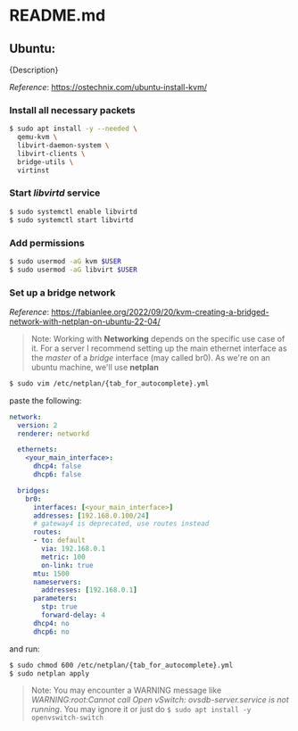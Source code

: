 # README.md

## Ubuntu:
{Description}

*Reference*: https://ostechnix.com/ubuntu-install-kvm/

### Install all necessary packets

```sh
$ sudo apt install -y --needed \
  qemu-kvm \
  libvirt-daemon-system \
  libvirt-clients \
  bridge-utils \
  virtinst
```

### Start *libvirtd* service

```sh
$ sudo systemctl enable libvirtd
$ sudo systemctl start libvirtd
```

### Add permissions

```sh
$ sudo usermod -aG kvm $USER
$ sudo usermod -aG libvirt $USER
```

### Set up a bridge network

*Reference*: https://fabianlee.org/2022/09/20/kvm-creating-a-bridged-network-with-netplan-on-ubuntu-22-04/

>Note: Working with **Networking** depends on the specific use case of it. For a server I recommend setting up the main ethernet interface as the *master* of a *bridge* interface (may called br0). As we're on an ubuntu machine, we'll use **netplan**

```sh
$ sudo vim /etc/netplan/{tab_for_autocomplete}.yml
```
paste the following:

```yml
network:
  version: 2
  renderer: networkd

  ethernets:
    <your_main_interface>:
      dhcp4: false 
      dhcp6: false 

  bridges:
    br0:
      interfaces: [<your_main_interface>]
      addresses: [192.168.0.100/24]
      # gateway4 is deprecated, use routes instead
      routes:
      - to: default
        via: 192.168.0.1
        metric: 100
        on-link: true
      mtu: 1500
      nameservers:
        addresses: [192.168.0.1]
      parameters:
        stp: true
        forward-delay: 4
      dhcp4: no
      dhcp6: no
```

and run: 

```sh
$ sudo chmod 600 /etc/netplan/{tab_for_autocomplete}.yml
$ sudo netplan apply
```

>Note: You may encounter a WARNING message like *WARNING:root:Cannot call Open vSwitch: ovsdb-server.service is not running*. You may ignore it or just do ```$ sudo apt install -y openvswitch-switch```
